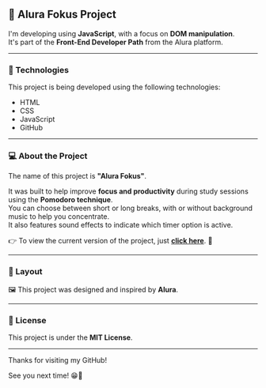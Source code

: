## 🧠 Alura Fokus Project

 I'm developing using **JavaScript**, with a focus on **DOM manipulation**.  
It's part of the **Front-End Developer Path** from the Alura platform.

---

### 🚀 Technologies

This project is being developed using the following technologies:

- HTML  
- CSS  
- JavaScript  
- GitHub

---

### 💻 About the Project

The name of this project is **"Alura Fokus"**.

It was built to help improve **focus and productivity** during study sessions using the **Pomodoro technique**.  
You can choose between short or long breaks, with or without background music to help you concentrate.  
It also features sound effects to indicate which timer option is active.

👉 To view the current version of the project, just **[click here](#)**. 🚀

---

### 🔖 Layout

🖼️ This project was designed and inspired by **Alura**.

---

### 📝 License

This project is under the **MIT License**.

---

Thanks for visiting my GitHub!  

See you next time! 😁🖖
